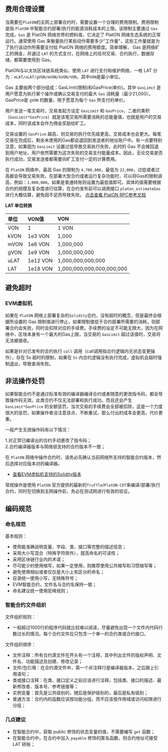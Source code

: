 ## 费用合理设置

当需要在`PlatON`的主网上部署合约时，需要设置一个合理的费用限制。费用限制是指 `PlatON` 中智能合约部署/执行的能源消耗成本的上限。该限制主要通过 `Gas` 完成，`Gas` 是 PlatON 网络世界的燃料值，它决定了 PlatON 网络生态系统的正常运行。通常使用 Gas 来衡量执行某些动作需要多少"工作量"，这些工作量就是为了执行该动作所需要支付给 PlatON 网络的费用额度。简单理解， Gas 是网络旷工的佣金，并通过 `LAT` 的方式支付，在网络上的任何交易、合约执行，数据存储，都需要使用到 Gas。

PlatON与以太坊区块链系统类似，使用 `LAT` 进行支付和维护网络，一枚 LAT 分为：`mLAT/uLAT/gVON/mVON/kVON/VON`，其中`VON`是最小单位。

Gas 主要由两个部分组成：GasLimit(限制)和GasPrice(单价)。其中 `GasLimit` 是用户愿意为执行某个操作或确认交易支付的最大 `Gas` 消耗量（最少21,000）。GasPrice是 `gVON` 的数量，用于愿意为每个 `Gas` 所支付的单价。

用户发送一笔交易时，交易发起方设定 `GasLimit` 和 `GasPrice`，二者的乘积（`GasLimit*GasPrice`）就是该笔交易所需要消耗的总能量值，也就是用户的交易成本，同时该成本会作为佣金奖励给旷工。

交易设置的 `GasPrice` 越高，则交易的执行优先级更高，交易成本也会更大。每笔交易在完成后，剩余未使用的Gas都会退回到发送者的地址账户中。有一点要特别注意，如果因为 `GasLimit` 设置过低导致交易执行失败，此时的 Gas 不会被回退到用户地址，用户依然需要为这次失败的交易支付能量成本。因此，无论交易是否执行成功，交易发送者都需要向旷工支付一定的计算费用。

在 `PlatON` 网络中，最高 Gas 的限制为 `4,700,000`，最低为 `22,000`，过低或者过高都会导致交易失败。在部署大型合约或者运行复杂功能时，可以将Gas的限制调高，例如：`1,000,000`。如果是普通转账则设置为最低值即可。具体的值需要根据合约的规模及复杂度进行估算，在合约发布前可以调用接口 `platon_estimateGas` 进行大概估算，避免因不足而导致失败。 [点击查看 PlatON RPC参考文档](#)

**LAT 单位转换**

| 单位 | VON值 | VON |
|:---|:---|:---|
| VON | 1 | 1 VON |
| kVON | 1e3 VON | 1,000  |
| mVON | 1e6 VON | 1,000,000 |
| gVON | 1e9 VON | 1,000,000,000 |
| uLAT | 1e12 VON | 1,000,000,000,000 |
| LAT | 1e18 VON | 1,000,000,000,000,000,000 |


## 避免超时 

### EVM虚拟机

如果在 `PlatON` 网络上部署复杂的`Solidity`合约，没有超时的概念，但是最终会根据所设置的 Gas 限制值进行停止，如果限制值低于合约部署所需要的消耗，则部署合约会失败，同时会扣除对应的手续费。手续费的设定不可能无限大，因为在网络中，区块本身有一个最大的Gas上限，当交易的 `GasLimit` 超过该值时，交易将无法被接收。

如果是针对已发布的合约执行 `call` 调用（call调用指合约逻辑内无状态变更操作），存在 5s 超时的限制，如果在 `5s` 内合约逻辑没有执行完成，虚拟机会超时强制退出，导致查询失败。


## 非法操作处罚

如果智能合约不是通过标准有效的编译器编译合约或者随意的更改指令码，都会导致操作码无效。此类合约不仅无法部署和执行成功，而且还会产生 `GasLimit*GasPrice` 的全额惩罚，当次交易的手续费会全部被扣除，这是一个力度很大的惩罚，如果操作者没注意该点，不断重试，那么付出的成本会更高，代价更重。

一般产生无效操作码有以下情况：

1.对正常已编译出的合约手动更改了指令码；        
2.合约编译器版本与网络锁支持的合约版本不一致；

在 `PlatON` 网络中操作合约时，请务必先确认当前网络所支持的智能合约版本，然后选择对应版本对的编译器。

* [查看EVM虚拟机支持的Solidity版本](#)

常规操作是使用 `PlatON` 官方提供的最新的`Truffle`/`PlatON-CDT`来编译/部署/执行合约，同时在切换到主网操作前，务必在测试网进行有效的验证。


## 编码规范

### 命名规范

基本规则：

* 使用能准确说明变量、字段、类、接口等完整的描述信息；
* 采用大小写混合（特殊字符除外），提高命名的可读性；
* 采用区块链行业内的术语；
* 尽可能少的使用缩写，如果一定使用，则推荐使用公共缩写和习惯缩写等；
* 避免使用相似或者仅仅是大小上有区分的命名；
* 目录统一使用小写，无特殊符号；
* EVM智能合约，文件名与合约名保持一致；
* 命名建议统一使用驼峰规则；


### 智能合约文件组织
 
文件组织规则：
 
* 一般超过1000行的程序代码就比较难以阅读，尽量避免出现一个文件内代码行数过长的情况。每个合约文件应只包含一个单一的合约类或合约接口。

文件组织顺序：

* 文件注释：所有合约源文件在开头有一个注释，其中列出文件的版权声明、文件名、功能描述及创建、修改记录；
* 文件/包引用：在合约源文件中，第一个非注释行是编译器版本，之后跟上引用语句；
* 类或接口注释：在类、接口定义之前应该进行注释，包括类、接口的描述、最新修改者、版本号、参考链接等；
* 实例变量：首先是公共级别的，随后是保护级别的，最后是私有级别；
* 普通方法：合约内的函数应该按功能分组，而不应该按作用域或访问权限进行分组；


### 几点建议 

* 在智能合约中，获取 public 修饰的状态变量的值，不需要编写 `get` 函数；
* 在智能合约中，在合约中加入 `payable` 修饰的匿名函数，则合约地址可接受 LAT 转账；


















